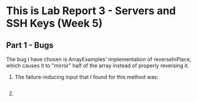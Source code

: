 # This is Lab Report 3 - Servers and SSH Keys (Week 5)

## Part 1 - Bugs
The bug I have chosen is ArrayExamples' implementation of reverseInPlace, which causes it to "mirror" half of the array instead of properly reversing it.<br/>
1. The failure-inducing input that I found for this method was:
```

```
2. 
